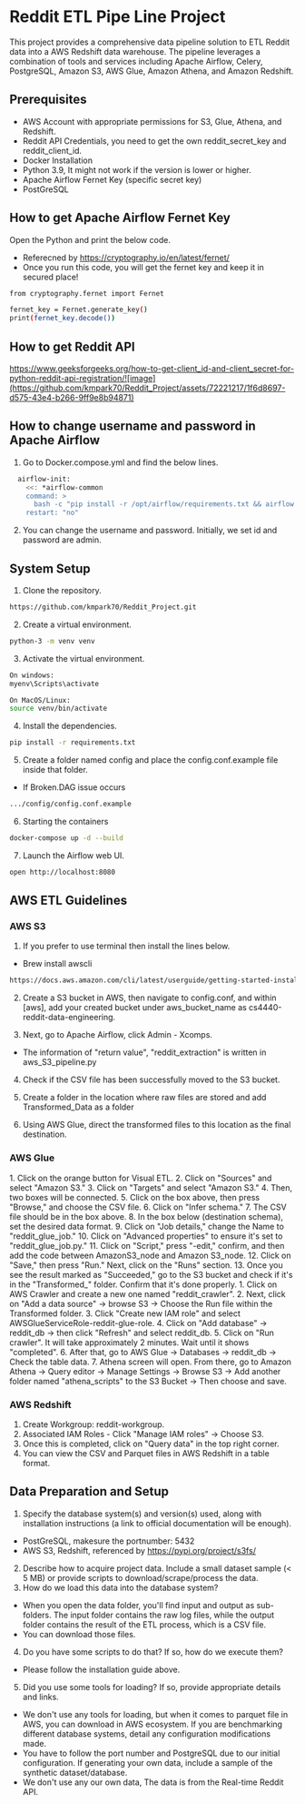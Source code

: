 # Reddit ETL Pipe Line Project

This project provides a comprehensive data pipeline solution to ETL Reddit data into a AWS Redshift data warehouse. The pipeline leverages a combination of tools and services including Apache Airflow, Celery, PostgreSQL, Amazon S3, AWS Glue, Amazon Athena, and Amazon Redshift.

## Prerequisites
- AWS Account with appropriate permissions for S3, Glue, Athena, and Redshift.
- Reddit API Credentials, you need to get the own reddit_secret_key and reddit_client_id.
- Docker Installation
- Python 3.9, It might not work if the version is lower or higher.
- Apache Airflow Fernet Key (specific secret key)
- PostGreSQL

## How to get Apache Airflow Fernet Key
Open the Python and print the below code.
- Referecned by https://cryptography.io/en/latest/fernet/
- Once you run this code, you will get the fernet key and keep it in secured place!
```bash
from cryptography.fernet import Fernet

fernet_key = Fernet.generate_key()
print(fernet_key.decode())
```

## How to get Reddit API
https://www.geeksforgeeks.org/how-to-get-client_id-and-client_secret-for-python-reddit-api-registration/![image](https://github.com/kmpark70/Reddit_Project/assets/72221217/1f6d8697-d575-43e4-b266-9ff9e8b94871)

## How to change username and password in Apache Airflow
1. Go to Docker.compose.yml and find the below lines.
```bash
  airflow-init:
    <<: *airflow-common
    command: >
      bash -c "pip install -r /opt/airflow/requirements.txt && airflow db init && airflow db upgrade && airflow users create --username admin --firstname admin --lastname admin --role Admin --email airflow@airflow.com --password admin"
    restart: "no"
```
2. You can change the username and password. Initially, we set id and password are admin.

## System Setup
1. Clone the repository.
```bash
https://github.com/kmpark70/Reddit_Project.git
```
2. Create a virtual environment.
```bash
python-3 -m venv venv
```
3. Activate the virtual environment.
```bash
On windows:
myenv\Scripts\activate
```
```bash
On MacOS/Linux:
source venv/bin/activate
```
4. Install the dependencies.
```bash
pip install -r requirements.txt
```
5. Create a folder named config and place the config.conf.example file inside that folder.
- If Broken.DAG issue occurs
```bash
.../config/config.conf.example
```
6. Starting the containers
```bash
docker-compose up -d --build
```
7. Launch the Airflow web UI.
```bash
open http://localhost:8080
```
## AWS ETL Guidelines
### AWS S3
1. If you prefer to use terminal then install the lines below.
- Brew install awscli
```bash
https://docs.aws.amazon.com/cli/latest/userguide/getting-started-install.html
```
2. Create a S3 bucket in AWS, then navigate to config.conf, and within [aws], add your created bucket under aws_bucket_name as cs4440-reddit-data-engineering.
   
3. Next, go to Apache Airflow, click Admin - Xcomps.
- The information of "return value", "reddit_extraction" is written in aws_S3_pipeline.py
  
4. Check if the CSV file has been successfully moved to the S3 bucket.
   
5. Create a folder in the location where raw files are stored and add Transformed_Data as a folder
6. Using AWS Glue, direct the transformed files to this location as the final destination.

### AWS Glue
<Part1>
1. Click on the orange button for Visual ETL.
2. Click on "Sources" and select "Amazon S3."
3. Click on "Targets" and select "Amazon S3."
4. Then, two boxes will be connected.
5. Click on the box above, then press "Browse," and choose the CSV file.
6. Click on "Infer schema."
7. The CSV file should be in the box above.
8. In the box below (destination schema), set the desired data format.
9. Click on "Job details," change the Name to "reddit_glue_job."
10. Click on "Advanced properties" to ensure it's set to "reddit_glue_job.py."
11. Click on "Script," press "-edit," confirm, and then add the code between AmazonS3_node and Amazon S3_node.
12. Click on "Save," then press "Run." Next, click on the "Runs" section.
13. Once you see the result marked as "Succeeded," go to the S3 bucket and check if it's in the "Transformed_" folder. Confirm that it's done properly.

<Part2>
1. Click on AWS Crawler and create a new one named "reddit_crawler". 
2. Next, click on "Add a data source" -> browse S3 -> Choose the Run file within the Transformed folder. 
3. Click "Create new IAM role" and select AWSGlueServiceRole-reddit-glue-role.
4. Click on "Add database" -> reddit_db -> then click "Refresh" and select reddit_db.
5. Click on "Run crawler". It will take approximately 2 minutes. Wait until it shows "completed".
6. After that, go to AWS Glue -> Databases -> reddit_db -> Check the table data.
7. Athena screen will open. From there, go to Amazon Athena -> Query editor -> Manage Settings -> Browse S3 -> Add another folder named "athena_scripts" to the S3 Bucket -> Then choose and save.

### AWS Redshift
1. Create Workgroup: reddit-workgroup.
2. Associated IAM Roles - Click "Manage IAM roles" -> Choose S3.
3. Once this is completed, click on "Query data" in the top right corner.
4. You can view the CSV and Parquet files in AWS Redshift in a table format.

## Data Preparation and Setup
1. Specify the database system(s) and version(s) used, along with installation instructions (a link to official documentation will be enough).
- PostGreSQL, makesure the portnumber: 5432
- AWS S3, Redshift, referenced by https://pypi.org/project/s3fs/
2. Describe how to acquire project data. Include a small dataset sample (< 5 MB) or provide scripts to download/scrape/process the data.
3. How do we load this data into the database system?
- When you open the data folder, you'll find input and output as sub-folders. The input folder contains the raw log files, while the output folder contains the result of the ETL process, which is a CSV file.
- You can download those files.
4. Do you have some scripts to do that? If so, how do we execute them?
- Please follow the installation guide above.
5. Did you use some tools for loading? If so, provide appropriate details and links.
- We don't use any tools for loading, but when it comes to parquet file in AWS, you can download in AWS ecosystem.
If you are benchmarking different database systems, detail any configuration modifications made.
- You have to follow the port number and PostgreSQL due to our initial configuration.
If generating your own data, include a sample of the synthetic dataset/database.
- We don't use any our own data, The data is from the Real-time Reddit API.
